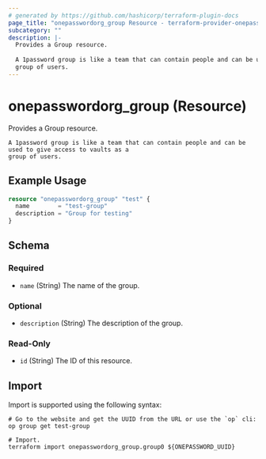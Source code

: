 ```yaml
---
# generated by https://github.com/hashicorp/terraform-plugin-docs
page_title: "onepasswordorg_group Resource - terraform-provider-onepasswordorg"
subcategory: ""
description: |-
  Provides a Group resource.
  
  A 1password group is like a team that can contain people and can be used to give access to vaults as a
  group of users.
---
```


# onepasswordorg_group (Resource)

Provides a Group resource.

    A 1password group is like a team that can contain people and can be used to give access to vaults as a
    group of users.

## Example Usage

```terraform
resource "onepasswordorg_group" "test" {
  name        = "test-group"
  description = "Group for testing"
}
```

<!-- schema generated by tfplugindocs -->
## Schema

### Required

- `name` (String) The name of the group.

### Optional

- `description` (String) The description of the group.

### Read-Only

- `id` (String) The ID of this resource.

## Import

Import is supported using the following syntax:

```shell
# Go to the website and get the UUID from the URL or use the `op` cli:
op group get test-group

# Import.
terraform import onepasswordorg_group.group0 ${ONEPASSWORD_UUID}
```
